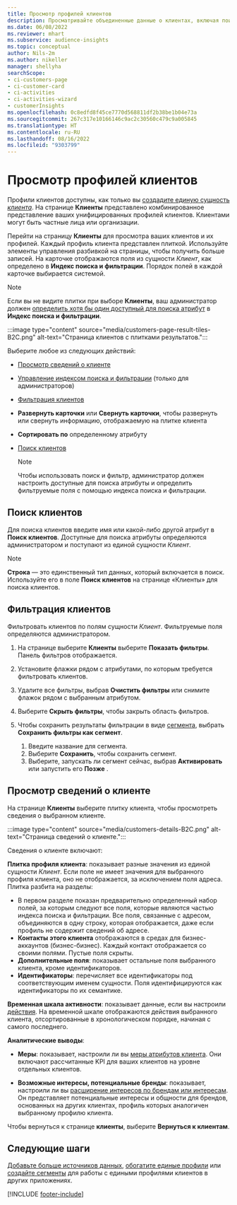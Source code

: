 ```yaml
---
title: Просмотр профилей клиентов
description: Просматривайте объединенные данные о клиентах, включая поиск и фильтрацию
ms.date: 06/08/2022
ms.reviewer: mhart
ms.subservice: audience-insights
ms.topic: conceptual
author: Nils-2m
ms.author: nikeller
manager: shellyha
searchScope:
- ci-customers-page
- ci-customer-card
- ci-activities
- ci-activities-wizard
- customerInsights
ms.openlocfilehash: 0c8edfd8f45ce7770d568811df2b38be1b04e73a
ms.sourcegitcommit: 267c317e10166146c9ac2c30560c479c9a005845
ms.translationtype: HT
ms.contentlocale: ru-RU
ms.lasthandoff: 08/16/2022
ms.locfileid: "9303799"
---
```

# <a name="view-customer-profiles"></a>Просмотр профилей клиентов

Профили клиентов доступны, как только вы [создадите единую сущность *клиента*](data-unification.md). На странице **Клиенты** представлено комбинированное представление ваших унифицированных профилей клиентов. Клиентами могут быть частные лица или организации.

Перейти на страницу **Клиенты** для просмотра ваших клиентов и их профилей. Каждый профиль клиента представлен плиткой. Используйте элементы управления разбивкой на страницы, чтобы получить больше записей. На карточке отображаются поля из сущности *Клиент*, как определено в **Индекс поиска и фильтрации**. Порядок полей в каждой карточке выбирается системой.

> [!NOTE]
> Если вы не видите плитки при выборе **Клиенты**, ваш администратор должен [определить хотя бы один доступный для поиска атрибут](search-filter-index.md) в **Индекс поиска и фильтрации**.

:::image type="content" source="media/customers-page-result-tiles-B2C.png" alt-text="Страница клиентов с плитками результатов.":::

Выберите любое из следующих действий:
- [Просмотр сведений о клиенте](#view-customer-details)
- [Управление индексом поиска и фильтрации](search-filter-index.md) (только для администраторов)
- [Фильтрация клиентов](#filter-customers)
- **Развернуть карточки** или **Свернуть карточки**, чтобы развернуть или свернуть информацию, отображаемую на плитке клиента
- **Сортировать по** определенному атрибуту
- [Поиск клиентов](#search-for-customers)

  > [!NOTE]
  > Чтобы использовать поиск и фильтр, администратор должен настроить доступные для поиска атрибуты и определить фильтруемые поля с помощью индекса поиска и фильтрации.

## <a name="search-for-customers"></a>Поиск клиентов

Для поиска клиентов введите имя или какой-либо другой атрибут в **Поиск клиентов**. Доступные для поиска атрибуты определяются администратором и поступают из единой сущности *Клиент*.

> [!NOTE]
> **Строка** — это единственный тип данных, который включается в поиск. Используйте его в поле **Поиск клиентов** на странице «Клиенты» для поиска клиентов.

## <a name="filter-customers"></a>Фильтрация клиентов

Фильтровать клиентов по полям сущности *Клиент*. Фильтруемые поля определяются администратором.

1. На странице выберите **Клиенты** выберите **Показать фильтры**. Панель фильтров отображается.

1. Установите флажки рядом с атрибутами, по которым требуется фильтровать клиентов.

1. Удалите все фильтры, выбрав **Очистить фильтры** или снимите флажок рядом с выбранным атрибутом.

1. Выберите **Скрыть фильтры**, чтобы закрыть область фильтров.

1. Чтобы сохранить результаты фильтрации в виде [сегмента](segments.md), выбрать **Сохранить фильтры как сегмент**.
   1. Введите название для сегмента.
   1. Выберите **Сохранить**, чтобы сохранить сегмент.
   1. Выберите, запускать ли сегмент сейчас, выбрав **Активировать** или запустить его **Позже** .

## <a name="view-customer-details"></a>Просмотр сведений о клиенте

На странице **Клиенты** выберите плитку клиента, чтобы просмотреть сведения о выбранном клиенте.

:::image type="content" source="media/customers-details-B2C.png" alt-text="Страница сведений о клиенте.":::

Сведения о клиенте включают:

**Плитка профиля клиента**: показывает разные значения из единой сущности *Клиент*. Если поле не имеет значения для выбранного профиля клиента, оно не отображается, за исключением поля адреса. Плитка разбита на разделы:

- В первом разделе показан предварительно определенный набор полей, за которым следуют все поля, которые являются частью индекса поиска и фильтрации. Все поля, связанные с адресом, объединяются в одну строку, которая отображается, даже если профиль не содержит сведений об адресе.
- **Контакты этого клиента** отображаются в средах для бизнес-аккаунтов (бизнес-бизнес). Каждый контакт отображается со своими полями. Пустые поля скрыты.
- **Дополнительные поля**: показывает остальные поля выбранного клиента, кроме идентификаторов.
- **Идентификаторы**: перечисляет все идентификаторы под соответствующим именем сущности. Поля идентифицируются как идентификаторы по их семантике.

**Временная шкала активности**: показывает данные, если вы настроили [действия](activities.md). На временной шкале отображаются действия выбранного клиента, отсортированные в хронологическом порядке, начиная с самого последнего.

**Аналитические выводы**:

- **Меры**: показывает, настроили ли вы [меры атрибутов клиента](measures.md). Они включают рассчитанные KPI для ваших клиентов на уровне отдельных клиентов.

- **Возможные интересы, потенциальные бренды**: показывает, настроили ли вы [расширение интересов по брендам или интересам](enrichment-microsoft.md). Он представляет потенциальные интересы и общности для брендов, основанных на других клиентах, профиль которых аналогичен выбранному профилю клиента.

Чтобы вернуться к странице **клиенты**, выберите **Вернуться к клиентам**.

## <a name="next-steps"></a>Следующие шаги

[Добавьте больше источников данных](data-sources.md), [обогатите единые профили](enrichment-hub.md) или [создайте сегменты](segments.md) для работы с едиными профилями клиентов в других приложениях.

[!INCLUDE [footer-include](includes/footer-banner.md)]
